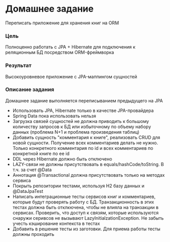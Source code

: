 # Домашнее задание
Переписать приложение для хранения книг на ORM

### Цель
Полноценно работать с JPA + Hibernate для подключения к реляционным БД посредством ORM-фреймворка

### Результат 
Высокоуровневое приложение с JPA-маппингом сущностей

### Описание задания
Домашнее задание выполняется переписыванием предыдущего на JPA

* Использовать JPA, Hibernate только в качестве JPA-провайдера
* Spring Data пока использовать нельзя
* Загрузка связей сущностей не должна приводить к большому количеству запросов к БД или избыточному по объему набору данных (проблема N+1 и проблема произведения таблиц)
* Добавить сущность "комментария к книге", реализовать CRUD для новой сущности. Получение всех комментариев делать не нужно. Только конкретного комментария по id и всех комментариев по конкретной книге по ее id
* DDL через Hibernate должно быть отключено
* LAZY-связи не должны присутствовать в equals/hashCode/toString. В т.ч. за счет @Data
* Аннотация @Transactional должна присутствовать только на методах сервиса
* Покрыть репозитории тестами, используя H2 базу данных и @DataJpaTest
* Написать интеграционные тесты сервисов книг и комментариев, которые будут проверять работу с БД. Транзакционность в этих тестах должна быть отклкючена, чтобы не влияла на транзакции в сервисах. Проверить, что доступ к связям, которые используются снаружи серивсов не вызывают LazyInitialzationException. Не забыть учесть кэширование контекста в тестах
* Добавить в решение тесты из заготовки. Для приема работы тесты должны проходить



